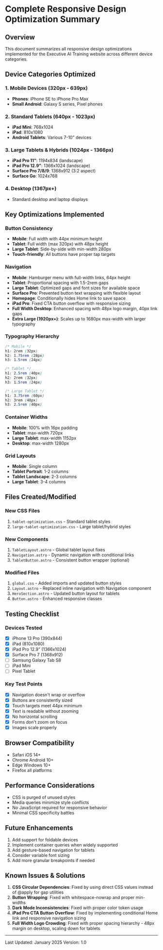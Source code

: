 # Complete Responsive Design Optimization Summary

## Overview
This document summarizes all responsive design optimizations implemented for the Executive AI Training website across different device categories.

## Device Categories Optimized

### 1. Mobile Devices (320px - 639px)
- **Phones**: iPhone SE to iPhone Pro Max
- **Small Android**: Galaxy S series, Pixel phones

### 2. Standard Tablets (640px - 1023px)
- **iPad Mini**: 768x1024
- **iPad**: 810x1080  
- **Android Tablets**: Various 7-10" devices

### 3. Large Tablets & Hybrids (1024px - 1366px)
- **iPad Pro 11"**: 1194x834 (landscape)
- **iPad Pro 12.9"**: 1366x1024 (landscape)
- **Surface Pro 7/8/9**: 1368x912 (3:2 aspect)
- **Surface Go**: 1024x768

### 4. Desktop (1367px+)
- Standard desktop and laptop displays

## Key Optimizations Implemented

### Button Consistency
- **Mobile**: Full width with 44px minimum height
- **Tablet**: Full width (max 320px) with 48px height
- **Large Tablet**: Side-by-side with min-width 280px
- **Touch-friendly**: All buttons have proper tap targets

### Navigation
- **Mobile**: Hamburger menu with full-width links, 64px height
- **Tablet**: Proportional spacing with 1.5-2rem gaps
- **Large Tablet**: Optimized gaps and font sizes for available space
- **Surface Pro**: Prevented button text wrapping with flexible layout
- **Homepage**: Conditionally hides Home link to save space
- **iPad Pro**: Fixed CTA button overflow with responsive sizing
- **Full Width Desktop**: Enhanced spacing with 48px logo margin, 40px link gaps
- **Extra Large (1920px+)**: Scales up to 1680px max-width with larger typography

### Typography Hierarchy
```css
/* Mobile */
h1: 2rem (32px)
h2: 1.75rem (28px)
h3: 1.5rem (24px)

/* Tablet */
h1: 2.5rem (40px)
h2: 2rem (32px)
h3: 1.5rem (24px)

/* Large Tablet */
h1: 3.75rem (60px)
h2: 3rem (48px)
h3: 2.5rem (40px)
```

### Container Widths
- **Mobile**: 100% with 16px padding
- **Tablet**: max-width 720px
- **Large Tablet**: max-width 1152px
- **Desktop**: max-width 1280px

### Grid Layouts
- **Mobile**: Single column
- **Tablet Portrait**: 1-2 columns
- **Tablet Landscape**: 2-3 columns
- **Large Tablet**: 3-4 columns

## Files Created/Modified

### New CSS Files
1. `tablet-optimization.css` - Standard tablet styles
2. `large-tablet-optimization.css` - Large tablet/hybrid styles

### New Components
1. `TabletLayout.astro` - Global tablet layout fixes
2. `Navigation.astro` - Dynamic navigation with conditional links
3. `TabletButton.astro` - Consistent button wrapper (optional)

### Modified Files
1. `global.css` - Added imports and updated button styles
2. `Layout.astro` - Replaced inline navigation with Navigation component
3. `HeroSection.astro` - Updated button layout for tablets
4. `Button.astro` - Enhanced responsive classes

## Testing Checklist

### Devices Tested
- [x] iPhone 13 Pro (390x844)
- [x] iPad (810x1080)
- [x] iPad Pro 12.9" (1366x1024)
- [x] Surface Pro 7 (1368x912)
- [ ] Samsung Galaxy Tab S8
- [ ] iPad Mini
- [ ] Pixel Tablet

### Key Test Points
- [x] Navigation doesn't wrap or overflow
- [x] Buttons are consistently sized
- [x] Touch targets meet 44px minimum
- [x] Text is readable without zooming
- [x] No horizontal scrolling
- [x] Forms don't zoom on focus
- [x] Images scale properly

## Browser Compatibility
- Safari iOS 14+
- Chrome Android 10+
- Edge Windows 10+
- Firefox all platforms

## Performance Considerations
- CSS is purged of unused styles
- Media queries minimize style conflicts
- No JavaScript required for responsive behavior
- Minimal CSS specificity battles

## Future Enhancements
1. Add support for foldable devices
2. Implement container queries when widely supported
3. Add gesture-based navigation for tablets
4. Consider variable font sizing
5. Add more granular breakpoints if needed

## Known Issues & Solutions
1. **CSS Circular Dependencies**: Fixed by using direct CSS values instead of @apply for gap utilities
2. **Button Wrapping**: Fixed with whitespace-nowrap and proper min-widths
3. **Dark Mode Inconsistencies**: Fixed with proper color token usage
4. **iPad Pro CTA Button Overflow**: Fixed by implementing conditional Home link and responsive navigation sizing
5. **Full Width Logo Crowding**: Fixed with proper spacing hierarchy - 48px margin on desktop, scaling down for tablets

---

Last Updated: January 2025
Version: 1.0